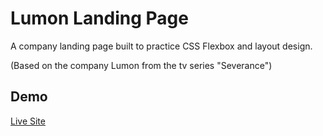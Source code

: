 # Lumon Landing Page

A company landing page built to practice CSS Flexbox and layout design.

(Based on the company Lumon from the tv series "Severance")

## Demo

[Live Site](https://notlumon.netlify.app/)
